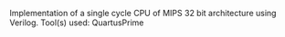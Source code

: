 Implementation of a single cycle CPU of MIPS 32 bit architecture using Verilog. 
Tool(s) used: QuartusPrime
